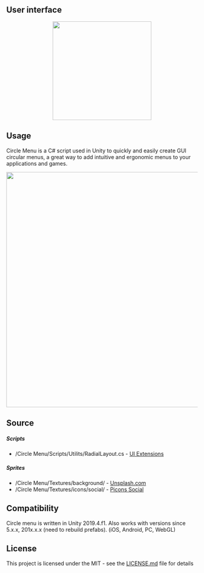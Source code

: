 ## User interface
<p align="center">
<img src="https://raw.githubusercontent.com/dworkinnn/circle_menu/master/Screenshots/001.gif" width="260"/>
</p>

## Usage
Circle Menu is a C# script used in Unity to quickly and easily create GUI circular menus, a great way to add intuitive and ergonomic menus to your applications and games.

<p align="center">
<img src="https://raw.githubusercontent.com/dworkinnn/circle_menu/master/Screenshots/002.png" width="620"/>
</p>

## Source
##### Scripts
* /Circle Menu/Scripts/Utilits/RadialLayout.cs    - [UI Extensions](https://bitbucket.org/UnityUIExtensions/unity-ui-extensions/src/master/)

##### Sprites
* /Circle Menu/Textures/background/     - [Unsplash.com](https://unsplash.com)
* /Circle Menu/Textures/icons/social/       - [Picons Social](https://www.iconfinder.com/iconsets/picons-social)


## Compatibility
Circle menu is written in Unity 2019.4.f1. Also works with versions since 5.x.x, 201x.x.x (need to rebuild prefabs). (iOS, Android, PC, WebGL)

## License
This project is licensed under the MIT - see the [LICENSE.md](https://github.com/dworkinnn/circle_menu/blob/master/LICENSE) file for details
